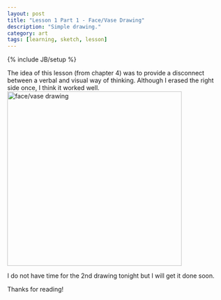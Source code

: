 ```yaml
---
layout: post
title: "Lesson 1 Part 1 - Face/Vase Drawing"
description: "Simple drawing."
category: art
tags: [learning, sketch, lesson]
---
```

{% include JB/setup %}
<p>The idea of this lesson (from chapter 4) was to provide a disconnect between a verbal and visual way of thinking. Although I erased the right side once, I think it worked well.<br>
<img src="{{ BASE_PATH }}/assets/images/face-vase_1-8-2013_sm.jpg" alt="face/vase drawing" style="width: 400px; height: auto"></p>
<p>I do not have time for the 2nd drawing tonight but I will get it done soon.</p>
<p>Thanks for reading!</p>
